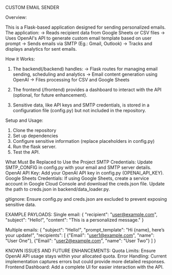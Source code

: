 CUSTOM EMAIL SENDER

Overview:

This is a Flask-based application designed for sending personalized emails. The application:
 -> Reads recipient data from Google Sheets or CSV files
 -> Uses OpenAI's API to generate custom email template based on user prompt
 -> Sends emails via SMTP (Eg.: Gmail, Outlook)
 -> Tracks and displays analytics for sent emails.

How it Works:

1. The backend(/backend) handles:
 -> Flask routes for managing email sending, scheduling and analytics
 -> Email content generation using OpenAI
 -> Files processing for CSV and Google Sheets

2. The frontend (/frontend) provides a dashboard to interact with the API (optional, for future enhancement).
3. Sensitive data, like API keys and SMTP credentials, is stored in a configuration file (config.py) but not included in the repository.

Setup and Usage:

1. Clone the repository
2. Set up dependencies
3. Configure sensitive information (replace placeholders in config.py)
4. Run the flask server.
5. Test the API.

What Must Be Replaced to Use the Project
SMTP Credentials:
Update SMTP_CONFIG in config.py with your email and SMTP server details.
OpenAI API Key:
	Add your OpenAI API key in config.py (OPENAI_API_KEY).
Google Sheets Credentials:
	If using Google Sheets, create a service account in Google Cloud Console and download the creds.json file.
	Update the path to creds.json in backend/data_loader.py.

gitignore:
	Ensure config.py and creds.json are excluded to prevent exposing sensitive data.

EXAMPLE PAYLOADS:
Single email:
	{
  	    "recipient": "user@example.com",
  	    "subject": "Hello!",
  	    "content": "This is a personalized message."
	}

Multiple emails:
	{
  	    "subject": "Hello!",
            "prompt_template": "Hi {name}, here’s your update!",
            "recipients": [
                    {"Email": "user1@example.com", "name": "User One"},
                    {"Email": "user2@example.com", "name": "User Two"}
            ]
        }

KNOWN ISSUES AND FUTURE ENHANCEMENTS:
Quota Limits:  Ensure OpenAI API usage stays within your allocated quota.
Error Handling: Current implementation captures errors but could provide more detailed responses.
Frontend Dashboard: Add a complete UI for easier interaction with the API.



